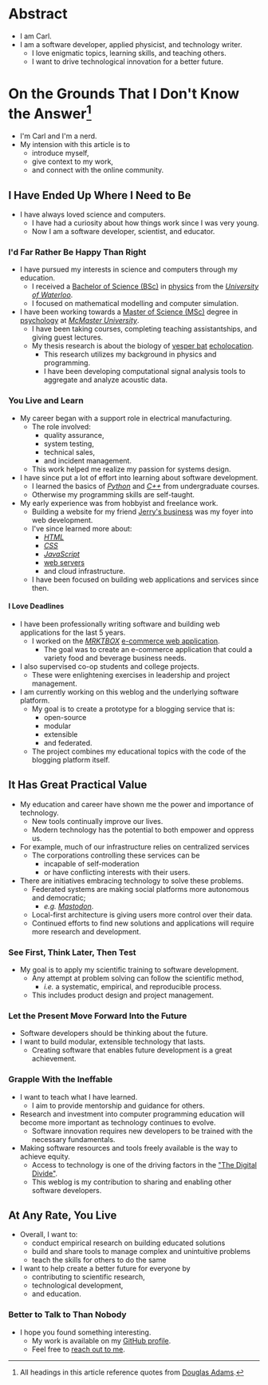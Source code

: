 # Abstract
- I am Carl.
- I am a software developer, applied physicist, and technology writer.
    - I love enigmatic topics, learning skills, and teaching others.
    - I want to drive technological innovation for a better future.

# On the Grounds That I Don't Know the Answer[^adams]
- I'm Carl and I'm a nerd.
- My intension with this article is to
    - introduce myself,
    - give context to my work,
    - and connect with the online community.

## I Have Ended Up Where I Need to Be
- I have always loved science and computers.
    - I have had a curiosity about how things work since I was very young.
    - Now I am a software developer, scientist, and educator.

### I'd Far Rather Be Happy Than Right
- I have pursued my interests in science and computers through my education.
    - I received a [Bachelor of Science (BSc)] in [physics] from the
            [*University of Waterloo*].
    - I focused on mathematical modelling and computer simulation.
- I have  been working towards a [Master of Science (MSc)] degree in
    [psychology] at [*McMaster University*].
    - I have been taking courses, completing teaching assistantships, and
        giving guest lectures.
    - My thesis research is about the biology of [vesper bat] [echolocation].
        - This research utilizes my background in physics and programming.
        - I have been developing computational signal analysis tools to
            aggregate and analyze acoustic data.

### You Live and Learn
- My career began with a support role in electrical manufacturing.
    - The role involved:
        - quality assurance,
        - system testing,
        - technical sales,
        - and incident management.
    - This work helped me realize my passion for systems design.
- I have since put a lot of effort into learning about software development.
    - I learned the basics of [*Python*] and [*C++*] from undergraduate courses.
    - Otherwise my programming skills are self-taught.
- My early experience was from hobbyist and freelance work.
    - Building a website for my friend [Jerry's business] was my foyer into web
        development.
    - I've since learned more about:
        - [*HTML*]
        - [*CSS*]
        - [*JavaScript*]
        - [web servers]
        - and cloud infrastructure.
    - I have been focused on building web applications and services since then.

#### I Love Deadlines
- I have been professionally writing software and building web applications
    for the last 5 years.
    - I worked on the [*MRKTBOX*] [e-commerce web application].
        - The goal was to create an e-commerce application that could a variety food and beverage business needs.
- I also supervised co-op students and college projects.
    - These were enlightening exercises in leadership and project management.
- I am currently working on this weblog and the underlying software platform.
    - My goal is to create a prototype for a blogging service that is:
        - open-source
        - modular
        - extensible
        - and federated.
    - The project combines my educational topics with the code of the blogging
        platform itself.

## It Has Great Practical Value
- My education and career have shown me the power and importance of technology.
    - New tools continually improve our lives.
    - Modern technology has the potential to both empower and oppress us.
- For example, much of our infrastructure relies on centralized services
    - The corporations controlling these services can be
        - incapable of self-moderation
        - or have conflicting interests with their users.
- There are initiatives embracing technology to solve these problems.
    - Federated systems are making social platforms more autonomous and
        democratic;
        - *e.g.* [*Mastodon*].
    - Local-first architecture is giving users more control over their data.
    - Continued efforts to find new solutions and applications will require
        more research and development.

### See First, Think Later, Then Test
- My goal is to apply my scientific training to software development.
    - Any attempt at problem solving can follow the scientific method,
        - *i.e.* a systematic, empirical, and reproducible process.
    - This includes product design and project management.

### Let the Present Move Forward Into the Future
- Software developers should be thinking about the future.
- I want to build modular, extensible technology that lasts.
    - Creating software that enables future development is a great achievement.

### Grapple With the Ineffable
- I want to teach what I have learned.
    - I aim to provide mentorship and guidance for others.
- Research and investment into computer programming education will become more
    important as technology continues to evolve.
    - Software innovation requires new developers to be trained with the
        necessary fundamentals.
- Making software resources and tools freely available is the way to achieve
    equity.
    - Access to technology is one of the driving factors in the
        ["The Digital Divide"].
    - This weblog is my contribution to sharing and enabling other software
        developers.

## At Any Rate, You Live
- Overall, I want to:
    - conduct empirical research on building educated solutions
    - build and share tools to manage complex and unintuitive problems
    - teach the skills for others to do the same
- I want to help create a better future for everyone by
    - contributing to scientific research,
    - technological development,
    - and education.

### <a id='thanks-&-follow'></a>Better to Talk to Than Nobody
- I hope you found something interesting.
    - My work is available on my [GitHub profile].
    - Feel free to [reach out to me].

[^adams]: All headings in this article reference quotes from [Douglas Adams].

[*Star Trek*]: https://en.wikipedia.org/wiki/Star_Trek
[*Jurassic Park*]: https://en.wikipedia.org/wiki/Jurassic_Park_(novel)
[tabletop role-playing game]:
    https://en.wikipedia.org/wiki/Tabletop_role-playing_game
["AAA"]: https://en.wikipedia.org/wiki/AAA_(video_game_industry)
[aesthetics]: https://en.wikipedia.org/wiki/Aesthetics
[ethics]: https://en.wikipedia.org/wiki/Ethics
[morality]: https://en.wikipedia.org/wiki/Morality
[*Bill Nye the Science Guy*]:
    https://en.wikipedia.org/wiki/Bill_Nye_the_Science_Guy
[compact floppy disks]:
    https://en.wikipedia.org/wiki/History_of_the_floppy_disk#3%C2%BD-inch_format
[Bachelor of Science (BSc)]: https://en.wikipedia.org/wiki/Bachelor_of_Science
[*University of Waterloo*]: https://uwaterloo.ca/
[physics]: https://en.wikipedia.org/wiki/Physics
[astrophysics]: https://en.wikipedia.org/wiki/Astrophysics
[Master of Science (MSc)]: https://en.wikipedia.org/wiki/Master_of_Science
[psychology]: https://en.wikipedia.org/wiki/Psychology
[*McMaster University*]: https://www.mcmaster.ca/
[*Department of Psychology, Neuroscience & Behaviour*]: https://pnb.mcmaster.ca
[vesper bat]: https://en.wikipedia.org/wiki/Vesper_bat
[echolocation]: https://en.wikipedia.org/wiki/Animal_echolocation
[big brown bat (*Eptesicus fuscus*)]:
    https://en.wikipedia.org/wiki/Big_brown_bat
[*Python*]: https://www.python.org/
[*C++*]: https://en.wikipedia.org/wiki/C%2B%2B
[*HTML*]: https://en.wikipedia.org/wiki/HTML
[*CSS*]: https://en.wikipedia.org/wiki/CSS
[*JavaScript*]: https://en.wikipedia.org/wiki/JavaScript
[web servers]: https://en.wikipedia.org/wiki/Web_server
[reverse proxies]: https://en.wikipedia.org/wiki/Reverse_proxy
[*the web*]: https://en.wikipedia.org/wiki/World_Wide_Web
[Jerry's business]: https://jerrynoordam.ca
[*MRKTBOX*]: https://www.mrktbox.com/
[e-commerce web application]: https://order.mrktbox.com/
[*Mastodon*]: https://joinmastodon.org/
["The Digital Divide"]: https://en.wikipedia.org/wiki/Digital_divide
[GitHub profile]: https://github.com/systemcarl
[reach out to me]: https://carledwardlyons.ca/#contact
[Douglas Adams]: https://en.wikipedia.org/wiki/Douglas_Adams
